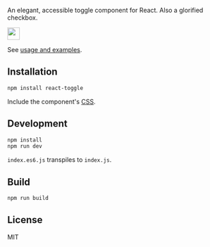 An elegant, accessible toggle component for React. Also a glorified checkbox.

<img src="http://i.imgur.com/qNV79rp.png" height="28px" />

See [usage and examples](http://instructure-react.github.io/react-toggle/).

## Installation

```bash
npm install react-toggle
```

Include the component's [CSS](https://raw.githubusercontent.com/instructure-react/react-toggle/master/example/styles.css).

## Development

```javascript
npm install
npm run dev
```

`index.es6.js` transpiles to `index.js`.

## Build

```javascript
npm run build
```

## License

MIT
